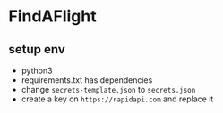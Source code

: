 # FindAFlight

## setup env

- python3
- requirements.txt has dependencies
- change `secrets-template.json` to `secrets.json`
- create a key on `https://rapidapi.com` and replace it